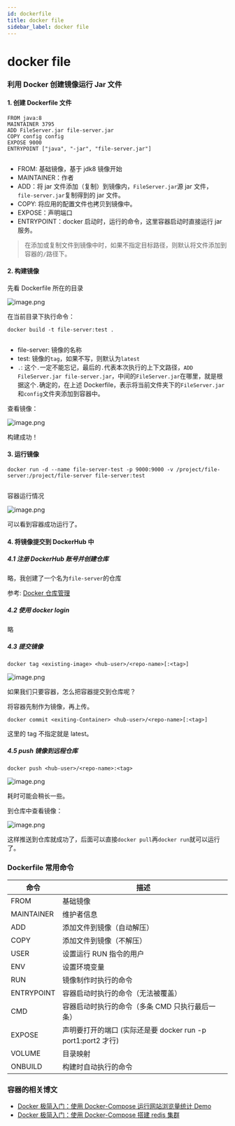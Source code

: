 ```yaml
---
id: dockerfile
title: docker file
sidebar_label: docker file
---
```


# docker file

### 利用 Docker 创建镜像运行 Jar 文件

#### 1. 创建 Dockerfile 文件

```
FROM java:8
MAINTAINER 3795
ADD FileServer.jar file-server.jar
COPY config config
EXPOSE 9000
ENTRYPOINT ["java", "-jar", "file-server.jar"]


```

*   FROM: 基础镜像，基于 jdk8 镜像开始
*   MAINTAINER：作者
*   ADD：将 jar 文件添加（复制）到镜像内，`FileServer.jar`源 jar 文件，`file-server.jar`复制得到的 jar 文件。
*   COPY: 将应用的配置文件也拷贝到镜像中。
*   EXPOSE：声明端口
*   ENTRYPOINT：docker 启动时，运行的命令，这里容器启动时直接运行 jar 服务。

> 在添加或复制文件到镜像中时，如果不指定目标路径，则默认将文件添加到容器的`/`路径下。

#### 2. 构建镜像

先看 Dockerfile 所在的目录

![image.png](/img/icecms/202305/1.png "image.png")


在当前目录下执行命令：

```
docker build -t file-server:test .


```

*   file-server: 镜像的名称
*   test: 镜像的`tag`，如果不写，则默认为`latest`
*   `.`: 这个`.`一定不能忘记，最后的`.`代表本次执行的上下文路径，`ADD FileServer.jar file-server.jar`，中间的`FileServer.jar`在哪里，就是根据这个`.`确定的，在上述 Dockerfile，表示将当前文件夹下的`FileServer.jar`和`config`文件夹添加到容器中。

查看镜像：

![image.png](/img/icecms/202305/2.png "image.png")


构建成功！

#### 3. 运行镜像

```
docker run -d --name file-server-test -p 9000:9000 -v /project/file-server:/project/file-server file-server:test


```

容器运行情况

![image.png](/img/icecms/202305/3.png "image.png")


可以看到容器成功运行了。

#### 4. 将镜像提交到 DockerHub 中

##### 4.1 注册 DockerHub 账号并创建仓库

略，我创建了一个名为`file-server`的仓库

参考: [Docker 仓库管理](https://link.juejin.cn?target=https%3A%2F%2Fwww.runoob.com%2Fdocker%2Fdocker-repository.html "https://www.runoob.com/docker/docker-repository.html")

##### 4.2 使用 docker login

略

##### 4.3 提交镜像

`docker tag <existing-image> <hub-user>/<repo-name>[:<tag>]`

![image.png](/img/icecms/202305/4.png "image.png")


如果我们只要容器，怎么把容器提交到仓库呢？

将容器先制作为镜像，再上传。

`docker commit <exiting-Container> <hub-user>/<repo-name>[:<tag>]`

这里的 tag 不指定就是 latest。

##### 4.5 push 镜像到远程仓库

`docker push <hub-user>/<repo-name>:<tag>`

![image.png](/img/icecms/202305/5.png "image.png")


耗时可能会稍长一些。

到仓库中查看镜像：

![image.png](/img/icecms/202305/6.png "image.png")


这样推送到仓库就成功了，后面可以直接`docker pull`再`docker run`就可以运行了。

### Dockerfile 常用命令

<table><thead><tr><th>命令</th><th>描述</th></tr></thead><tbody><tr><td>FROM</td><td>基础镜像</td></tr><tr><td>MAINTAINER</td><td>维护者信息</td></tr><tr><td>ADD</td><td>添加文件到镜像（自动解压）</td></tr><tr><td>COPY</td><td>添加文件到镜像（不解压）</td></tr><tr><td>USER</td><td>设置运行 RUN 指令的用户</td></tr><tr><td>ENV</td><td>设置环境变量</td></tr><tr><td>RUN</td><td>镜像制作时执行的命令</td></tr><tr><td>ENTRYPOINT</td><td>容器启动时执行的命令（无法被覆盖）</td></tr><tr><td>CMD</td><td>容器启动时执行的命令（多条 CMD 只执行最后一条）</td></tr><tr><td>EXPOSE</td><td>声明要打开的端口 (实际还是要 docker run -p port1:port2 才行)</td></tr><tr><td>VOLUME</td><td>目录映射</td></tr><tr><td>ONBUILD</td><td>构建时自动执行的命令</td></tr></tbody></table>

### 容器的相关博文

*   [Docker 极简入门：使用 Docker-Compose 运行网站浏览量统计 Demo](https://www.cnblogs.com/AD-milk/p/16174417.html)
*   [Docker 极简入门：使用 Docker-Compose 搭建 redis 集群](https://www.cnblogs.com/AD-milk/p/16200539.html)